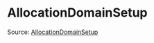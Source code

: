 # AllocationDomainSetup

Source: [AllocationDomainSetup](../csrc/device_lower/pass/allocation.cpp#L90)
